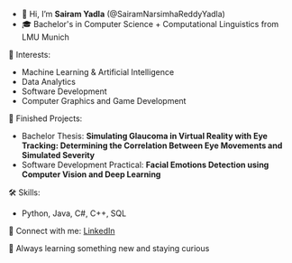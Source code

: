 - 👋 Hi, I’m **Sairam Yadla** (@SairamNarsimhaReddyYadla)
- 🎓 Bachelor's in Computer Science + Computational Linguistics from LMU Munich

🚀 Interests:  
- Machine Learning & Artificial Intelligence
- Data Analytics   
- Software Development
- Computer Graphics and Game Development

📂 Finished Projects:
- Bachelor Thesis: **Simulating Glaucoma in Virtual Reality with Eye Tracking: Determining the Correlation Between Eye Movements and Simulated Severity**
- Software Development Practical: **Facial Emotions Detection using Computer Vision and Deep Learning**

🛠️ Skills:  
- Python, Java, C#, C++, SQL   
  
📨 Connect with me: [LinkedIn](https://www.linkedin.com/in/sairamyadla/)


🌱 Always learning something new and staying curious 

<!---
SairamNarsimhaReddyYadla/SairamNarsimhaReddyYadla is a ✨ special ✨ repository because its `README.md` (this file) appears on your GitHub profile.
You can click the Preview link to take a look at your changes.
--->
